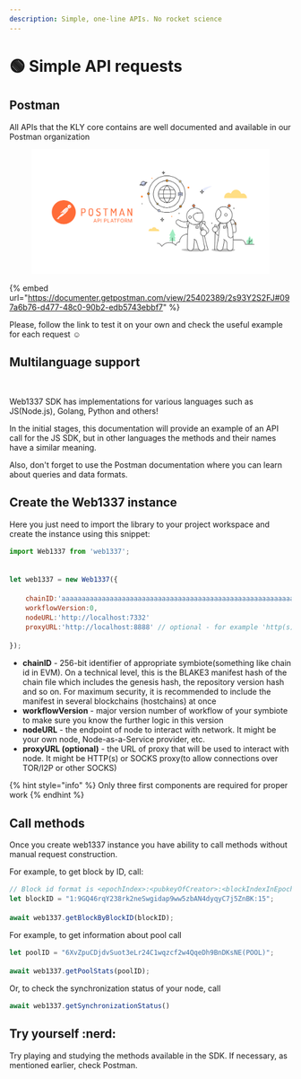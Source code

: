 ```yaml
---
description: Simple, one-line APIs. No rocket science
---
```


# 🟢 Simple API requests

## Postman

All APIs that the KLY core contains are well documented and available in our Postman organization

<figure><img src="../../.gitbook/assets/image (6) (1) (1) (1) (1).png" alt=""><figcaption></figcaption></figure>

{% embed url="https://documenter.getpostman.com/view/25402389/2s93Y2S2FJ#097a6b76-d477-48c0-90b2-edb5743ebbf7" %}

Please, follow the link to test it on your own and check the useful example for each request :relaxed:

## Multilanguage support

<figure><img src="../../.gitbook/assets/Web1337Cover.svg" alt=""><figcaption></figcaption></figure>

Web1337 SDK has implementations for various languages ​​such as JS(Node.js), Golang, Python and others!

In the initial stages, this documentation will provide an example of an API call for the JS SDK, but in other languages ​​the methods and their names have a similar meaning.

Also, don't forget to use the Postman documentation where you can learn about queries and data formats.

## Create the Web1337 instance

Here you just need to import the library to your project workspace and create the instance using this snippet:

```javascript
import Web1337 from 'web1337';


let web1337 = new Web1337({

    chainID:'aaaaaaaaaaaaaaaaaaaaaaaaaaaaaaaaaaaaaaaaaaaaaaaaaaaaaaaaaaaaaaaa',
    workflowVersion:0,
    nodeURL:'http://localhost:7332'
    proxyURL:'http://localhost:8888' // optional - for example 'http(s)://login:password@127.0.0.1:8080' or 'socks5h://Vlad:Cher@127.0.0.1:9150'
    
});
```

* **chainID** - 256-bit identifier of appropriate symbiote(something like chain id in EVM). On a technical level, this is the BLAKE3 manifest hash of the chain file which includes the genesis hash, the repository version hash and so on. For maximum security, it is recommended to include the manifest in several blockchains (hostchains) at once
* **workflowVersion** - major version number of workflow of your symbiote to make sure you know the further logic in this version
* **nodeURL** - the endpoint of node to interact with network. It might be your own node, Node-as-a-Service provider, etc.
* **proxyURL **<mark style="color:red;">**(optional)**</mark> - the URL of proxy that will be used to interact with node. It might be HTTP(s) or SOCKS proxy(to allow connections over TOR/I2P or other SOCKS)

{% hint style="info" %}
Only three first components are required for proper work
{% endhint %}

## Call methods

Once you create web1337 instance you have ability to call methods without manual request construction.

For example, to get block by ID, call:

```javascript
// Block id format is <epochIndex>:<pubkeyOfCreator>:<blockIndexInEpoch>
let blockID = "1:9GQ46rqY238rk2neSwgidap9ww5zbAN4dyqyC7j5ZnBK:15";

await web1337.getBlockByBlockID(blockID);
```

For example, to get information about pool call

```javascript
let poolID = "6XvZpuCDjdvSuot3eLr24C1wqzcf2w4QqeDh9BnDKsNE(POOL)";

await web1337.getPoolStats(poolID);
```

Or, to check the synchronization status of your node, call

```javascript
await web1337.getSynchronizationStatus()
```

## Try yourself :nerd:

Try playing and studying the methods available in the SDK. If necessary, as mentioned earlier, check Postman.
